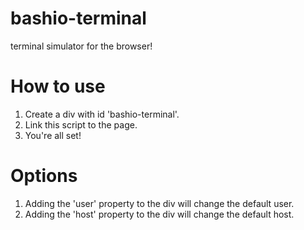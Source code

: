 # bashio-terminal
terminal simulator for the browser!

# How to use
1. Create a div with id 'bashio-terminal'.
2. Link this script to the page.
3. You're all set!

# Options
1. Adding the 'user' property to the div will change the default user.
2. Adding the 'host' property to the div will change the default host.